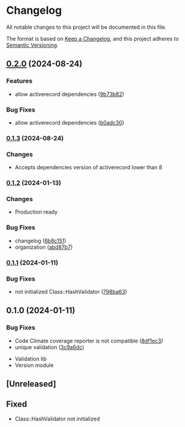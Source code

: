 # Changelog

All notable changes to this project will be documented in this file.

The format is based on [Keep a Changelog](https://keepachangelog.com/en/1.0.0/),
and this project adheres to [Semantic Versioning](https://semver.org/spec/v2.0.0.html).

## [0.2.0](https://www.github.com/flecto-io/hashy-validator/compare/v0.1.3...v0.2.0) (2024-08-24)


### Features

* allow activerecord dependencies ([9b73b82](https://www.github.com/flecto-io/hashy-validator/commit/9b73b8288ddd62f9331e5538d396ee7cca4e4a01))


### Bug Fixes

* allow activerecord dependencies ([b0adc30](https://www.github.com/flecto-io/hashy-validator/commit/b0adc30de68c29abac84a9d8fd2323d4bfdc9e18))

### [0.1.3](https://www.github.com/flecto-io/hashy-validator/compare/v0.1.3...v0.1.4) (2024-08-24)

### Changes

* Accepts dependencies version of activerecord lower than 8

### [0.1.2](https://www.github.com/flecto-io/hashy-validator/compare/v0.1.2...v0.1.3) (2024-01-13)

### Changes

* Production ready

### Bug Fixes

* changelog ([6b8c151](https://www.github.com/flecto-io/hashy-validator/commit/6b8c15105bd085dafa6358f27f780ad4826a42e7))
* organization ([abd87b7](https://www.github.com/flecto-io/hashy-validator/commit/abd87b7a04d092b87f0d400ac087261bfc4bd07e))

### [0.1.1](https://www.github.com/flecto-io/hashy-validator/compare/v0.1.0...v0.1.1) (2024-01-11)

### Bug Fixes

* not initialized Class::HashValidator ([798ba63](https://www.github.com/flecto-io/hashy-validator/commit/798ba637885a4c9863351506b10d689a5f1c8a60))

## 0.1.0 (2024-01-11)


### Bug Fixes

* Code Climate coverage reporter is not compatible ([8df1ec3](https://www.github.com/flecto-io/hashy-validator/commit/8df1ec308a940a8f84e01456e1f9d0851c15035b))
* unique validation ([3c9a6dc](https://www.github.com/flecto-io/hashy-validator/commit/3c9a6dcc02d43cfb81103a52b3632d0d51c0329e))
- Validation lib
- Version module

## [Unreleased]

## Fixed

- Class::HashValidator not initialized
